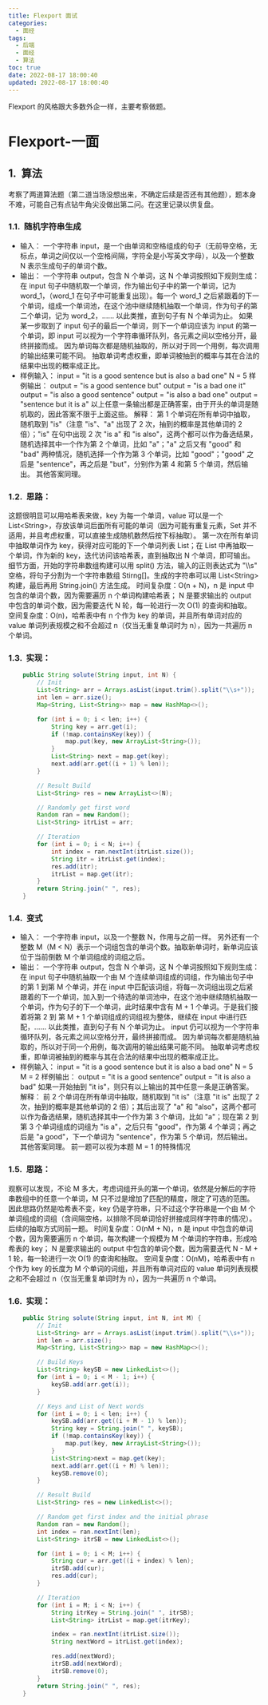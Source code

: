 ```yaml
---
title: Flexport 面试
categories:
  - 面经
tags:
  - 后端
  - 面经
  - 算法
toc: true
date: 2022-08-17 18:00:40
updated: 2022-08-17 18:00:40
---
```


[//]: # "下一行开始到<!--more-->为引文部分，引文会显示在预览中"
Flexport 的风格跟大多数外企一样，主要考察做题。
<!--more-->

<script id="__bs_script__">//<![CDATA[
    document.write("<script async src='http://HOST:3000/browser-sync/browser-sync-client.js?v=2.26.14'><\/script>".replace("HOST", location.hostname));
//]]></script>


[//]: # "下一行开始为正文"

# Flexport-一面

## 算法
考察了两道算法题（第二道当场没想出来，不确定后续是否还有其他题），题本身不难，可能自己有点钻牛角尖没做出第二问。在这里记录以供复盘。
### 随机字符串生成
* 输入：
  一个字符串 input，是一个由单词和空格组成的句子（无前导空格，无标点，单词之间仅以一个空格间隔，字符全是小写英文字母），以及一个整数 N 表示生成句子的单词个数。
* 输出：
  一个字符串 output，包含 N 个单词，这 N 个单词按照如下规则生成：在 input 句子中随机取一个单词，作为输出句子中的第一个单词，记为 word_1，（word_1 在句子中可能重复出现）。每一个 word_1 之后紧跟着的下一个单词，组成一个单词池，在这个池中继续随机抽取一个单词，作为句子的第二个单词，记为 word_2，…… 以此类推，直到句子有 N 个单词为止。
  如果某一步取到了 input 句子的最后一个单词，则下一个单词应该为 input 的第一个单词，即 input 可以视为一个字符串循环队列，各元素之间以空格分开，最终拼接而成。
  因为单词每次都是随机抽取的，所以对于同一个用例，每次调用的输出结果可能不同。
  抽取单词考虑权重，即单词被抽到的概率与其在合法的结果中出现的概率成正比。
* 样例输入：
  input = "it is a good sentence but is also a bad one"
  N = 5
样例输出：
  output = "is a good sentence but"
  output = "is a bad one it"
  output = "is also a good sentence"
  output = "is also a bad one"
  output = "sentence but it is a"
  以上任意一条输出都是正确答案，由于开头的单词是随机取的，因此答案不限于上面这些。
解释：
  第 1 个单词在所有单词中抽取，随机取到 "is"（注意 "is"、"a" 出现了 2 次，抽到的概率是其他单词的 2 倍）；"is" 在句中出现 2 次 "is a" 和 "is also"，这两个都可以作为备选结果，随机选择其中一个作为第 2 个单词，比如 "a"；"a" 之后又有 "good" 和 "bad" 两种情况，随机选择一个作为第 3 个单词，比如 "good"；"good" 之后是 "sentence"，再之后是 "but"，分别作为第 4 和第 5 个单词，然后输出。
  其他答案同理。
### 思路：
  这题很明显可以用哈希表来做，key 为每一个单词，value 可以是一个 List\<String\>，存放该单词后面所有可能的单词（因为可能有重复元素，Set 并不适用，并且考虑权重，可以直接生成随机数然后按下标抽取）。
  第一次在所有单词中抽取单词作为 key，获得对应可能的下一个单词列表 List；在 List 中再抽取一个单词，作为新的 key，迭代访问该哈希表，直到抽取出 N 个单词，即可输出。
  细节方面，开始的字符串数组构建可以用 split() 方法，输入的正则表达式为 "\\\\s" 空格，将句子分割为一个字符串数组 Stirng\[\]。生成的字符串可以用 List\<String\> 构建，最后再用 String.join() 方法生成。
时间复杂度：O(n + N)，n 是 input 中包含的单词个数，因为需要遍历 n 个单词构建哈希表； N 是要求输出的 output 中包含的单词个数，因为需要迭代 N 轮，每一轮进行一次 O(1) 的查询和抽取。
空间复杂度：O(n)，哈希表中有 n 个作为 key 的单词，并且所有单词对应的 value 单词列表规模之和不会超过 n（仅当无重复单词时为 n），因为一共遍历 n 个单词。
### 实现：
``` java
    public String solute(String input, int N) {
        // Init
        List<String> arr = Arrays.asList(input.trim().split("\\s+"));
        int len = arr.size();
        Map<String, List<String>> map = new HashMap<>();

        for (int i = 0; i < len; i++) {
            String key = arr.get(i);
            if (!map.containsKey(key)) {
                map.put(key, new ArrayList<String>());
            }
            List<String> next = map.get(key);
            next.add(arr.get((i + 1) % len));
        }

        // Result Build
        List<String> res = new ArrayList<>(N);

        // Randomly get first word
        Random ran = new Random();
        List<String> itrList = arr;

        // Iteration
        for (int i = 0; i < N; i++) {
            int index = ran.nextInt(itrList.size());
            String itr = itrList.get(index);
            res.add(itr);
            itrList = map.get(itr);
        }
        return String.join(" ", res);
    }
```
### 变式
* 输入：
  一个字符串 input，以及一个整数 N，作用与之前一样。
  另外还有一个整数 M（M \< N）表示一个词组包含的单词个数。抽取新单词时，新单词应该位于当前倒数 M 个单词组成的词组之后。
* 输出：
  一个字符串 output，包含 N 个单词，这 N 个单词按照如下规则生成：在 input 句子中随机抽取一个由 M 个连续单词组成的词组，作为输出句子中的第 1 到第 M 个单词，并在 input 中匹配该词组，将每一次词组出现之后紧跟着的下一个单词，加入到一个待选的单词池中，在这个池中继续随机抽取一个单词，作为句子的下一个单词，此时结果中含有 M + 1 个单词。于是我们接着将第 2 到 第 M + 1 个单词组成的词组视为整体，继续在 input 中进行匹配，…… 以此类推，直到句子有 N 个单词为止。
  input 仍可以视为一个字符串循环队列，各元素之间以空格分开，最终拼接而成。
  因为单词每次都是随机抽取的，所以对于同一个用例，每次调用的输出结果可能不同。
  抽取单词考虑权重，即单词被抽到的概率与其在合法的结果中出现的概率成正比。
* 样例输入：
  input = "it is a good sentence but it is also a bad one"
  N = 5
  M = 2
样例输出：
  output = "it is a good sentence"
  output = "it is also a bad"
  如果一开始抽到 "it is"，则只有以上输出的其中任意一条是正确答案。
解释：
  前 2 个单词在所有单词中抽取，随机取到 "it is"（注意 "it is" 出现了 2 次，抽到的概率是其他单词的 2 倍）；其后出现了 "a" 和 "also"，这两个都可以作为备选结果，随机选择其中一个作为第 3 个单词，比如 "a"；现在第 2 到第 3 个单词组成的词组为 "is a"，之后只有 "good"，作为第 4 个单词；再之后是 "a good"，下一个单词为 "sentence"，作为第 5 个单词，然后输出。
  其他答案同理。
  前一题可以视为本题 M = 1 的特殊情况
### 思路：
  观察可以发现，不论 M 多大，考虑词组开头的第一个单词，依然是分解后的字符串数组中的任意一个单词，M 只不过是增加了匹配的精度，限定了可选的范围。
  因此思路仍然是哈希表不变，key 仍是字符串，只不过这个字符串是一个由 M 个单词组成的词组（含间隔空格，以排除不同单词恰好拼接成同样字符串的情况）。后续的抽取方式同前一题。
时间复杂度：O(nM + N)，n 是 input 中包含的单词个数，因为需要遍历 n 个单词，每次构建一个规模为 M 个单词的字符串，形成哈希表的 key； N 是要求输出的 output 中包含的单词个数，因为需要迭代 N - M + 1 轮，每一轮进行一次 O(1) 的查询和抽取。
空间复杂度：O(nM)，哈希表中有 n 个作为 key 的长度为 M 个单词的词组，并且所有单词对应的 value 单词列表规模之和不会超过 n（仅当无重复单词时为 n），因为一共遍历 n 个单词。
### 实现：
```java
    public String solute(String input, int N, int M) {
        // Init
        List<String> arr = Arrays.asList(input.trim().split("\\s+"));
        int len = arr.size();
        Map<String, List<String>> map = new HashMap<>();

        // Build Keys
        List<String> keySB = new LinkedList<>();
        for (int i = 0; i < M - 1; i++) {
            keySB.add(arr.get(i));
        }

        // Keys and List of Next words
        for (int i = 0; i < len; i++) {
            keySB.add(arr.get((i + M - 1) % len));
            String key = String.join(" ", keySB);
            if (!map.containsKey(key)) {
                map.put(key, new ArrayList<String>());
            }
            List<String>next = map.get(key);
            next.add(arr.get((i + M) % len));
            keySB.remove(0);
        }

        // Result Build
        List<String> res = new LinkedList<>();

        // Random get first index and the initial phrase
        Random ran = new Random();
        int index = ran.nextInt(len);
        List<String> itrSB = new LinkedList<>();

        for (int i = 0; i < M; i++) {
            String cur = arr.get((i + index) % len);
            itrSB.add(cur);
            res.add(cur);
        }

        // Iteration
        for (int i = M; i < N; i++) {
            String itrKey = String.join(" ", itrSB);
            List<String> itrList = map.get(itrKey);

            index = ran.nextInt(itrList.size());
            String nextWord = itrList.get(index);

            res.add(nextWord);
            itrSB.add(nextWord);
            itrSB.remove(0);
        }
        return String.join(" ", res);
    }
```

<style type="text/css">
    h1 { counter-reset: h2counter; }
    h2 { counter-reset: h3counter; }
    h3 { counter-reset: h4counter; }
    h4 { counter-reset: h5counter; }
    h5 { counter-reset: h6counter; }
    h6 { }
    h2:before {
      counter-increment: h2counter;
      content: counter(h2counter) ".\0000a0\0000a0";
    }
    h3:before {
      counter-increment: h3counter;
      content: counter(h2counter) "."
                counter(h3counter) ".\0000a0\0000a0";
    }
    h4:before {
      counter-increment: h4counter;
      content: counter(h2counter) "."
                counter(h3counter) "."
                counter(h4counter) ".\0000a0\0000a0";
    }
    h5:before {
      counter-increment: h5counter;
      content: counter(h2counter) "."
                counter(h3counter) "."
                counter(h4counter) "."
                counter(h5counter) ".\0000a0\0000a0";
    }
    h6:before {
      counter-increment: h6counter;
      content: counter(h2counter) "."
                counter(h3counter) "."
                counter(h4counter) "."
                counter(h5counter) "."
                counter(h6counter) ".\0000a0\0000a0";
    }
</style>